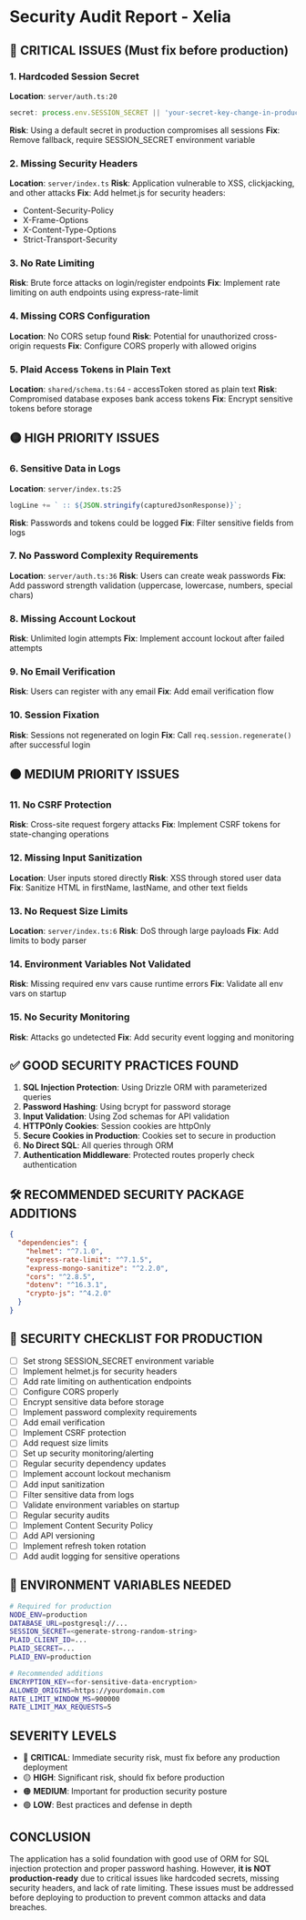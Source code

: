 # Security Audit Report - Xelia

## 🔴 CRITICAL ISSUES (Must fix before production)

### 1. **Hardcoded Session Secret**
**Location**: `server/auth.ts:20`
```javascript
secret: process.env.SESSION_SECRET || 'your-secret-key-change-in-production',
```
**Risk**: Using a default secret in production compromises all sessions
**Fix**: Remove fallback, require SESSION_SECRET environment variable

### 2. **Missing Security Headers**
**Location**: `server/index.ts`
**Risk**: Application vulnerable to XSS, clickjacking, and other attacks
**Fix**: Add helmet.js for security headers:
- Content-Security-Policy
- X-Frame-Options
- X-Content-Type-Options
- Strict-Transport-Security

### 3. **No Rate Limiting**
**Risk**: Brute force attacks on login/register endpoints
**Fix**: Implement rate limiting on auth endpoints using express-rate-limit

### 4. **Missing CORS Configuration**
**Location**: No CORS setup found
**Risk**: Potential for unauthorized cross-origin requests
**Fix**: Configure CORS properly with allowed origins

### 5. **Plaid Access Tokens in Plain Text**
**Location**: `shared/schema.ts:64` - accessToken stored as plain text
**Risk**: Compromised database exposes bank access tokens
**Fix**: Encrypt sensitive tokens before storage

## 🟡 HIGH PRIORITY ISSUES

### 6. **Sensitive Data in Logs**
**Location**: `server/index.ts:25`
```javascript
logLine += ` :: ${JSON.stringify(capturedJsonResponse)}`;
```
**Risk**: Passwords and tokens could be logged
**Fix**: Filter sensitive fields from logs

### 7. **No Password Complexity Requirements**
**Location**: `server/auth.ts:36`
**Risk**: Users can create weak passwords
**Fix**: Add password strength validation (uppercase, lowercase, numbers, special chars)

### 8. **Missing Account Lockout**
**Risk**: Unlimited login attempts
**Fix**: Implement account lockout after failed attempts

### 9. **No Email Verification**
**Risk**: Users can register with any email
**Fix**: Add email verification flow

### 10. **Session Fixation**
**Risk**: Sessions not regenerated on login
**Fix**: Call `req.session.regenerate()` after successful login

## 🟠 MEDIUM PRIORITY ISSUES

### 11. **No CSRF Protection**
**Risk**: Cross-site request forgery attacks
**Fix**: Implement CSRF tokens for state-changing operations

### 12. **Missing Input Sanitization**
**Location**: User inputs stored directly
**Risk**: XSS through stored user data
**Fix**: Sanitize HTML in firstName, lastName, and other text fields

### 13. **No Request Size Limits**
**Location**: `server/index.ts:6`
**Risk**: DoS through large payloads
**Fix**: Add limits to body parser

### 14. **Environment Variables Not Validated**
**Risk**: Missing required env vars cause runtime errors
**Fix**: Validate all env vars on startup

### 15. **No Security Monitoring**
**Risk**: Attacks go undetected
**Fix**: Add security event logging and monitoring

## ✅ GOOD SECURITY PRACTICES FOUND

1. **SQL Injection Protection**: Using Drizzle ORM with parameterized queries
2. **Password Hashing**: Using bcrypt for password storage
3. **Input Validation**: Using Zod schemas for API validation
4. **HTTPOnly Cookies**: Session cookies are httpOnly
5. **Secure Cookies in Production**: Cookies set to secure in production
6. **No Direct SQL**: All queries through ORM
7. **Authentication Middleware**: Protected routes properly check authentication

## 🛠️ RECOMMENDED SECURITY PACKAGE ADDITIONS

```json
{
  "dependencies": {
    "helmet": "^7.1.0",
    "express-rate-limit": "^7.1.5",
    "express-mongo-sanitize": "^2.2.0",
    "cors": "^2.8.5",
    "dotenv": "^16.3.1",
    "crypto-js": "^4.2.0"
  }
}
```

## 📝 SECURITY CHECKLIST FOR PRODUCTION

- [ ] Set strong SESSION_SECRET environment variable
- [ ] Implement helmet.js for security headers
- [ ] Add rate limiting on authentication endpoints
- [ ] Configure CORS properly
- [ ] Encrypt sensitive data before storage
- [ ] Implement password complexity requirements
- [ ] Add email verification
- [ ] Implement CSRF protection
- [ ] Add request size limits
- [ ] Set up security monitoring/alerting
- [ ] Regular security dependency updates
- [ ] Implement account lockout mechanism
- [ ] Add input sanitization
- [ ] Filter sensitive data from logs
- [ ] Validate environment variables on startup
- [ ] Regular security audits
- [ ] Implement Content Security Policy
- [ ] Add API versioning
- [ ] Implement refresh token rotation
- [ ] Add audit logging for sensitive operations

## 🔐 ENVIRONMENT VARIABLES NEEDED

```bash
# Required for production
NODE_ENV=production
DATABASE_URL=postgresql://...
SESSION_SECRET=<generate-strong-random-string>
PLAID_CLIENT_ID=...
PLAID_SECRET=...
PLAID_ENV=production

# Recommended additions
ENCRYPTION_KEY=<for-sensitive-data-encryption>
ALLOWED_ORIGINS=https://yourdomain.com
RATE_LIMIT_WINDOW_MS=900000
RATE_LIMIT_MAX_REQUESTS=5
```

## SEVERITY LEVELS
- 🔴 **CRITICAL**: Immediate security risk, must fix before any production deployment
- 🟡 **HIGH**: Significant risk, should fix before production
- 🟠 **MEDIUM**: Important for production security posture
- 🟢 **LOW**: Best practices and defense in depth

## CONCLUSION

The application has a solid foundation with good use of ORM for SQL injection protection and proper password hashing. However, **it is NOT production-ready** due to critical issues like hardcoded secrets, missing security headers, and lack of rate limiting. These issues must be addressed before deploying to production to prevent common attacks and data breaches.
